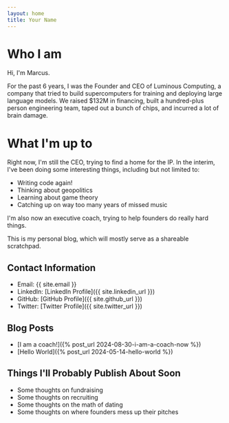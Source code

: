 ```yaml
---
layout: home
title: Your Name
---
```


# Who I am 
 Hi, I'm Marcus. 
 
 For the past 6 years, I was the Founder and CEO of Luminous Computing, a company that tried to build supercomputers for training and deploying large language models. We raised $132M in financing, built a hundred-plus person engineering team, taped out a bunch of chips, and incurred a lot of brain damage.

# What I'm up to 
Right now, I'm still the CEO, trying to find a home for the IP. In the interim, I've been doing some interesting things, including but not limited to:

- Writing code again!
- Thinking about geopolitics
- Learning about game theory
- Catching up on way too many years of missed music 

I'm also now an executive coach, trying to help founders do really hard things. 

This is my personal blog, which will mostly serve as a shareable scratchpad. 

## Contact Information
- Email: {{ site.email }}
- LinkedIn: [LinkedIn Profile]({{ site.linkedin_url }})
- GitHub: [GitHub Profile]({{ site.github_url }})
- Twitter: [Twitter Profile]({{ site.twitter_url }})

## Blog Posts
- [I am a coach!]({% post_url 2024-08-30-i-am-a-coach-now %})
- [Hello World]({% post_url 2024-05-14-hello-world %})
## Things I'll Probably Publish About Soon
- Some thoughts on fundraising
- Some thoughts on recruiting
- Some thoughts on the math of dating
- Some thoughts on where founders mess up their pitches 